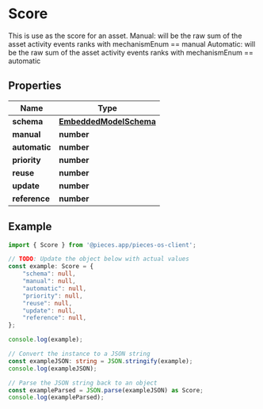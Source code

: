 
# Score

This is use as the score for an asset.  Manual: will be the raw sum of the asset activity events ranks with mechanismEnum == manual Automatic: will be the raw sum of the asset activity events ranks with mechanismEnum == automatic

## Properties

Name | Type
------------ | -------------
**schema** | [**EmbeddedModelSchema**](EmbeddedModelSchema)
**manual** | **number**
**automatic** | **number**
**priority** | **number**
**reuse** | **number**
**update** | **number**
**reference** | **number**

## Example

```typescript
import { Score } from '@pieces.app/pieces-os-client';

// TODO: Update the object below with actual values
const example: Score = {
    "schema": null,
    "manual": null,
    "automatic": null,
    "priority": null,
    "reuse": null,
    "update": null,
    "reference": null,
};

console.log(example);

// Convert the instance to a JSON string
const exampleJSON: string = JSON.stringify(example);
console.log(exampleJSON);

// Parse the JSON string back to an object
const exampleParsed = JSON.parse(exampleJSON) as Score;
console.log(exampleParsed);
```


